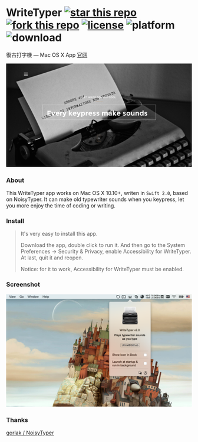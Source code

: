# WriteTyper [![star this repo](http://github-svg-buttons.herokuapp.com/star.svg?user=Urinx&repo=WriteTyper&style=flat&background=1081C1)](http://github.com/Urinx/WriteTyper) [![fork this repo](http://github-svg-buttons.herokuapp.com/fork.svg?user=Urinx&repo=WriteTyper&style=flat&background=1081C1)](http://github.com/Urinx/WriteTyper/fork) [![license](https://img.shields.io/github/license/Urinx/WriteTyper.svg)](https://github.com/Urinx/WriteTyper/blob/master/LICENSE) ![platform](https://img.shields.io/badge/platform-osx-lightgrey.svg) ![download](https://img.shields.io/github/downloads/Urinx/WriteTyper/total.svg)

復古打字機 — Mac OS X App [官网](http://urinx.github.io/app/writetyper)

![home](./screenshot/home.png)

### About
This WriteTyper app works on Mac OS X 10.10+, writen in `Swift 2.0`, based on NoisyTyper. It can make old typewriter sounds when you keypress, let you more enjoy the time of coding or writing.

### Install
> It's very easy to install this app.
> 
> Download the app, double click to run it. And then go to the System Preferences -> Security & Privacy, enable Accessibility for WriteTyper. At last, quit it and reopen.
> 
> Notice: for it to work, Accessibility for WriteTyper must be enabled.

### Screenshot
![app](./screenshot/app.png)

### Thanks

[gorlak / NoisyTyper](https://github.com/gorlak/NoisyTyper)
